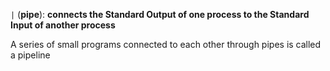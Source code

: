 `|` (**pipe**): **connects the Standard Output of one process to the Standard Input of another process**

A series of small programs connected to each other through pipes is called a pipeline 